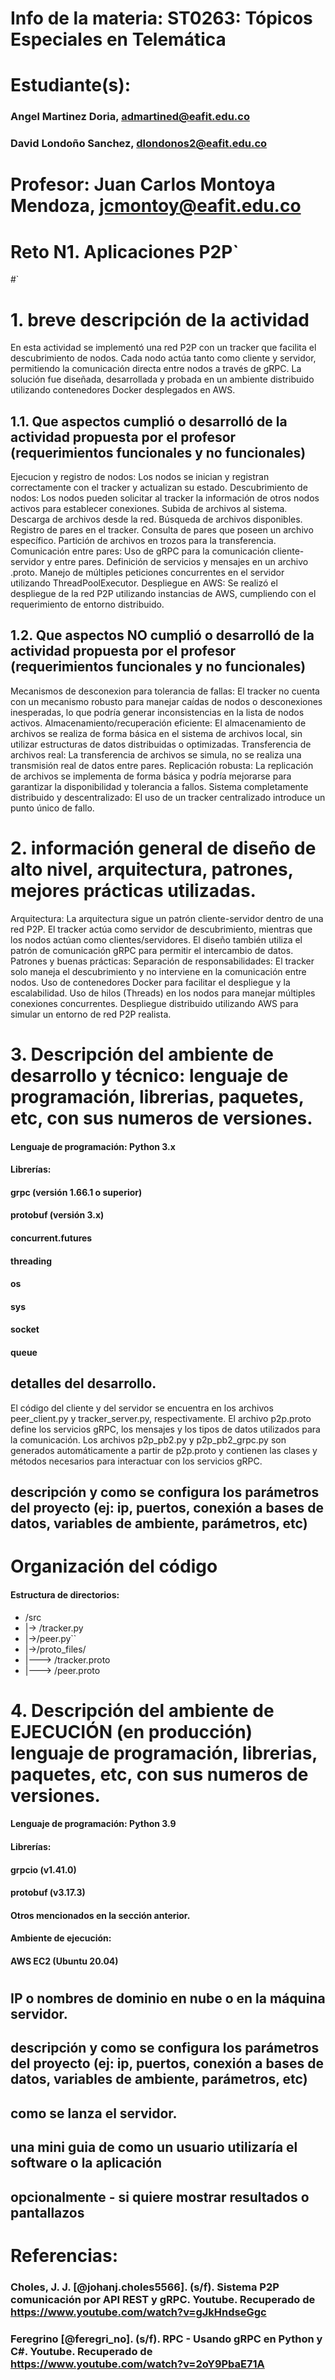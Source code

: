 # Info de la materia: ST0263: Tópicos Especiales en Telemática
#
# Estudiante(s):
### Angel Martinez Doria, admartined@eafit.edu.co
### David Londoño Sanchez, dlondonos2@eafit.edu.co

# Profesor: Juan Carlos Montoya Mendoza, jcmontoy@eafit.edu.co

# Reto N1. Aplicaciones P2P`
#`
# 1. breve descripción de la actividad
En esta actividad se implementó una red P2P con un tracker que facilita el descubrimiento de nodos. Cada nodo actúa tanto como cliente y servidor, permitiendo la comunicación directa entre nodos a través de gRPC. La solución fue diseñada, desarrollada y probada en un ambiente distribuido utilizando contenedores Docker desplegados en AWS.

## 1.1. Que aspectos cumplió o desarrolló de la actividad propuesta por el profesor (requerimientos funcionales y no funcionales)
Ejecucion y registro de nodos: Los nodos se inician y registran correctamente con el tracker y actualizan su estado.
Descubrimiento de nodos: Los nodos pueden solicitar al tracker la información de otros nodos activos para establecer conexiones.
Subida de archivos al sistema.
Descarga de archivos desde la red.
Búsqueda de archivos disponibles.
Registro de pares en el tracker.
Consulta de pares que poseen un archivo específico.
Partición de archivos en trozos para la transferencia.
Comunicación entre pares:
Uso de gRPC para la comunicación cliente-servidor y entre pares.
Definición de servicios y mensajes en un archivo .proto.
Manejo de múltiples peticiones concurrentes en el servidor utilizando ThreadPoolExecutor.
Despliegue en AWS: Se realizó el despliegue de la red P2P utilizando instancias de AWS, cumpliendo con el requerimiento de entorno distribuido.

## 1.2. Que aspectos NO cumplió o desarrolló de la actividad propuesta por el profesor (requerimientos funcionales y no funcionales)
Mecanismos de desconexion para tolerancia de fallas: El tracker no cuenta con un mecanismo robusto para manejar caídas de nodos o desconexiones inesperadas, lo que podría generar inconsistencias en la lista de nodos activos.
Almacenamiento/recuperación eficiente: El almacenamiento de archivos se realiza de forma básica en el sistema de archivos local, sin utilizar estructuras de datos distribuidas o optimizadas.
Transferencia de archivos real: La transferencia de archivos se simula, no se realiza una transmisión real de datos entre pares.
Replicación robusta: La replicación de archivos se implementa de forma básica y podría mejorarse para garantizar la disponibilidad y tolerancia a fallos.
Sistema completamente distribuido y descentralizado: El uso de un tracker centralizado introduce un punto único de fallo.

# 2. información general de diseño de alto nivel, arquitectura, patrones, mejores prácticas utilizadas.
Arquitectura: La arquitectura sigue un patrón cliente-servidor dentro de una red P2P. El tracker actúa como servidor de descubrimiento, mientras que los nodos actúan como clientes/servidores. El diseño también utiliza el patrón de comunicación gRPC para permitir el intercambio de datos.
Patrones y buenas prácticas:
Separación de responsabilidades: El tracker solo maneja el descubrimiento y no interviene en la comunicación entre nodos.
Uso de contenedores Docker para facilitar el despliegue y la escalabilidad.
Uso de hilos (Threads) en los nodos para manejar múltiples conexiones concurrentes.
Despliegue distribuido utilizando AWS para simular un entorno de red P2P realista.

# 3. Descripción del ambiente de desarrollo y técnico: lenguaje de programación, librerias, paquetes, etc, con sus numeros de versiones.

#### Lenguaje de programación: Python 3.x
#### Librerías:
#### grpc (versión 1.66.1 o superior)
#### protobuf (versión 3.x)
#### concurrent.futures
#### threading
#### os
#### sys
#### socket
#### queue

## detalles del desarrollo.
El código del cliente y del servidor se encuentra en los archivos peer_client.py y tracker_server.py, respectivamente.
El archivo p2p.proto define los servicios gRPC, los mensajes y los tipos de datos utilizados para la comunicación.
Los archivos p2p_pb2.py y p2p_pb2_grpc.py son generados automáticamente a partir de p2p.proto y contienen las clases y métodos necesarios para interactuar con los servicios gRPC.

## descripción y como se configura los parámetros del proyecto (ej: ip, puertos, conexión a bases de datos, variables de ambiente, parámetros, etc)

# Organización del código
#### Estructura de directorios:
- /src
-   |-> /tracker.py
-   |->/peer.py``
-   |->/proto_files/
-   |---> /tracker.proto
-   |---> /peer.proto

# 4. Descripción del ambiente de EJECUCIÓN (en producción) lenguaje de programación, librerias, paquetes, etc, con sus numeros de versiones.

#### Lenguaje de programación: Python 3.9
#### Librerías:
#### grpcio (v1.41.0)
#### protobuf (v3.17.3)
#### Otros mencionados en la sección anterior.
#### Ambiente de ejecución:
#### AWS EC2 (Ubuntu 20.04)
#

## IP o nombres de dominio en nube o en la máquina servidor.

## descripción y como se configura los parámetros del proyecto (ej: ip, puertos, conexión a bases de datos, variables de ambiente, parámetros, etc)

## como se lanza el servidor.

## una mini guia de como un usuario utilizaría el software o la aplicación

## opcionalmente - si quiere mostrar resultados o pantallazos 

# Referencias:
### Choles, J. J. [@johanj.choles5566]. (s/f). Sistema P2P comunicación por API REST y gRPC. Youtube. Recuperado de https://www.youtube.com/watch?v=gJkHndseGgc
### Feregrino [@feregri_no]. (s/f). RPC - Usando gRPC en Python y C#. Youtube. Recuperado de https://www.youtube.com/watch?v=2oY9PbaE71A
